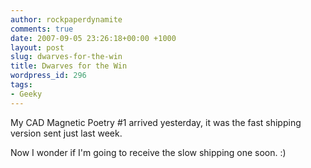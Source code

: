 ```yaml
---
author: rockpaperdynamite
comments: true
date: 2007-09-05 23:26:18+00:00 +1000
layout: post
slug: dwarves-for-the-win
title: Dwarves for the Win
wordpress_id: 296
tags:
- Geeky
---
```


My CAD Magnetic Poetry #1 arrived yesterday, it was the fast shipping version sent just last week.

Now I wonder if I'm going to receive the slow shipping one soon. :)
